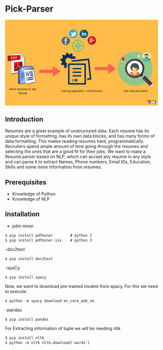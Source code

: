 # Pick-Parser
<p align="center">
  <img src="/images/resume_parsers.png"/>
</p>

## Introduction
Resumes are a great example of unstructured data. Each resume has its unique style of formatting, has its own data blocks, and has many forms of data formatting. This makes reading resumes hard, programmatically. Recruiters spend ample amount of time going through the resumes and selecting the ones that are a good fit for their jobs. 
 We want to make a Resume parser based on NLP, which can accept any resume in any style and can parse it to extract Names, Phone numbers, Email IDs, Education, Skills and some more information from resumes.
 
 ## Prerequisites
- Knowledge of Python
- Knowledge of NLP
## Installation
- pdm miner
```
$ pip install pdfminer        # python 2
$ pip install pdfminer.six    # python 3
```
-doc2text
```
$ pip install doc2text
```
-spaCy
```
$ pip install spacy
```
Now, we want to download pre-trained models from spacy. For this we need to execute:
```
$ python -m spacy download en_core_web_sm
```
-pandas
```
$ pip install pandas
```
For Extracting information of tuple we will be needing nltk
```
$ pip install nltk
$ python -m nltk nltk.download('words')
```

 



